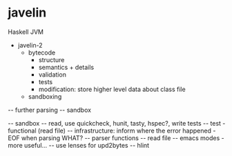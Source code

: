 javelin
=======

Haskell JVM

* javelin-2
  * bytecode
    * structure
    * semantics + details
    * validation
    * tests
    * modification: store higher level data about class file
  * sandboxing
  
-- further parsing
-- sandbox

-- sandbox
-- read, use quickcheck, hunit, tasty, hspec?, write tests
-- test - functional (read file)
-- infrastructure: inform where the error happened - EOF when parsing WHAT?
-- parser functions
-- read file
-- emacs modes - more useful...
-- use lenses for upd2bytes
-- hlint
